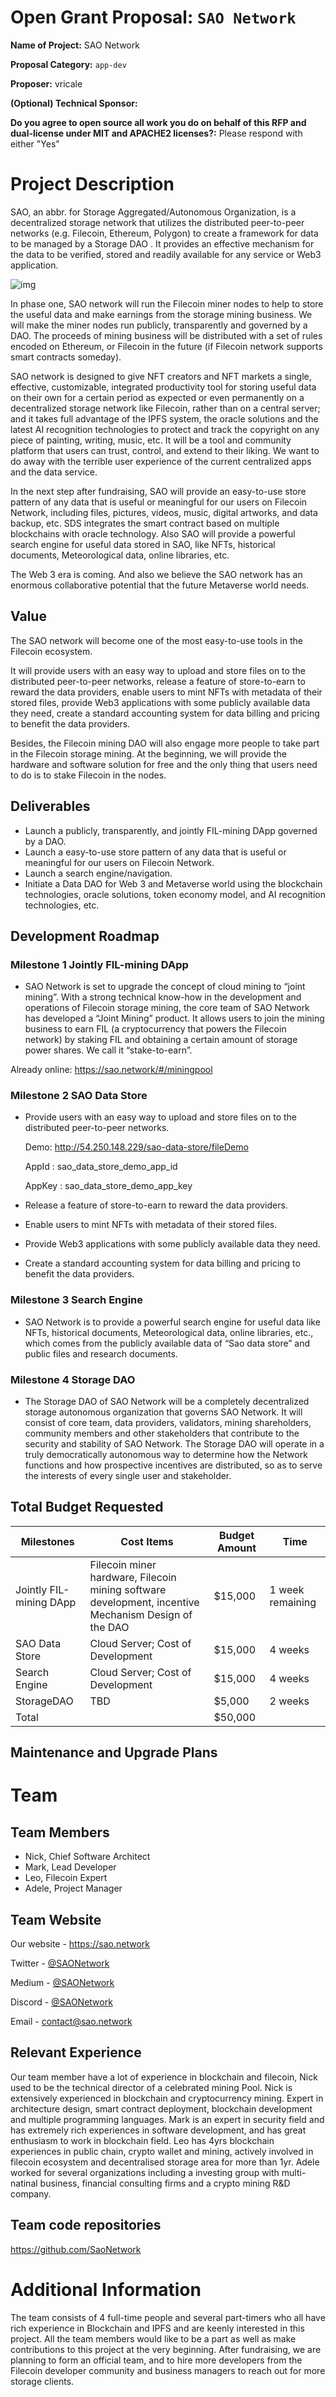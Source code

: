 # Open Grant Proposal: `SAO Network`

**Name of Project:** SAO Network

**Proposal Category:** `app-dev`

**Proposer:** vricale

**(Optional) Technical Sponsor:**

**Do you agree to open source all work you do on behalf of this RFP and dual-license under MIT and APACHE2 licenses?:** Please respond with either "Yes"

# Project Description

SAO, an abbr. for Storage Aggregated/Autonomous Organization, is a decentralized storage network that utilizes the distributed peer-to-peer networks (e.g. Filecoin, Ethereum, Polygon) to create a framework for data to be managed by a Storage DAO . It provides an effective mechanism for the data to be verified, stored and readily available for any service or Web3 application.



![img](https://3280704082-files.gitbook.io/~/files/v0/b/gitbook-x-prod.appspot.com/o/spaces%2FJ1lcmSyp0T4hJjEZ5QwT%2Fuploads%2FWYeJI81wuRYrSAVAce7N%2FSAO%20Network-2022-04.png?alt=media&token=979e159f-09d9-4fd8-9cf5-751430347f47)



In phase one, SAO network will run the Filecoin miner nodes to help to store the useful data and make earnings from the storage mining business. We will make the miner nodes run publicly, transparently and governed by a DAO. The proceeds of mining business will be distributed with a set of rules encoded on Ethereum, or Filecoin in the future (if Filecoin network supports smart contracts someday).

SAO network is designed to give NFT creators and NFT markets a single, effective, customizable, integrated productivity tool for storing useful data on their own for a certain period as expected or even permanently on a decentralized storage network like Filecoin, rather than on a central server; and it takes full advantage of the IPFS system, the oracle solutions and the latest AI recognition technologies to protect and track the copyright on any piece of painting, writing, music, etc. It will be a tool and community platform that users can trust, control, and extend to their liking. We want to do away with the terrible user experience of the current centralized apps and the data service.

In the next step after fundraising, SAO will provide an easy-to-use store pattern of any data that is useful or meaningful for our users on Filecoin Network, including files, pictures, videos, music, digital artworks, and data backup, etc. SDS integrates the smart contract based on multiple blockchains with oracle technology. Also SAO will provide a powerful search engine for useful data stored in SAO, like NFTs, historical documents, Meteorological data, online libraries, etc.

 The Web 3 era is coming. And also we believe the SAO network has an enormous collaborative potential that the future Metaverse world needs.

## Value


The SAO network will become one of the most easy-to-use tools in the Filecoin ecosystem.

It will provide users with an easy way to upload and store files on to the distributed peer-to-peer networks, release a feature of store-to-earn to reward the data providers, enable users to mint NFTs with metadata of their stored files, provide Web3 applications with some publicly available data they need, create a standard accounting system for data billing and pricing to benefit the data providers.

Besides, the Filecoin mining DAO will also engage more people to take part in the Filecoin storage mining. At the beginning, we will provide the hardware and software solution for free and the only thing that users need to do is to stake Filecoin in the nodes.

## Deliverables

- Launch a publicly, transparently, and jointly FIL-mining DApp governed by a DAO.
- Launch a easy-to-use store pattern of any data that is useful or meaningful for our users on Filecoin Network.
- Launch a search engine/navigation.
- Initiate a Data DAO for Web 3 and Metaverse world using the blockchain technologies, oracle solutions, token economy model, and AI recognition technologies, etc.

## Development Roadmap

### Milestone 1 Jointly FIL-mining DApp

  - SAO Network is set to upgrade the concept of cloud mining to “joint mining”. With a strong technical know-how in the development and operations of Filecoin storage mining, the core team of SAO Network has developed a “Joint Mining” product. It allows users to join the mining business to earn FIL (a cryptocurrency that powers the Filecoin network) by staking FIL and obtaining a certain amount of storage power shares. We call it “stake-to-earn”.
    

Already online: https://sao.network/#/miningpool

  ### Milestone 2 SAO Data Store

  - Provide users with an easy way to upload and store files on to the distributed peer-to-peer networks.

    Demo: http://54.250.148.229/sao-data-store/fileDemo

    AppId : sao_data_store_demo_app_id

    AppKey : sao_data_store_demo_app_key

  - Release a feature of store-to-earn to reward the data providers.

  - Enable users to mint NFTs with metadata of their stored files.

  - Provide Web3 applications with some publicly available data they need.

  - Create a standard accounting system for data billing and pricing to benefit the data providers.

  ### Milestone 3 Search Engine

  - SAO Network is to provide a powerful search engine for useful data like NFTs, historical documents, Meteorological data, online libraries, etc., which comes from the publicly available data of “Sao data store” and public files and research documents.

  ### Milestone 4 Storage DAO

  - The Storage DAO of SAO Network will be a completely decentralized storage autonomous organization that governs SAO Network. It will consist of core team, data providers, validators, mining shareholders, community members and other stakeholders that contribute to the security and stability of SAO Network. The Storage DAO will operate in a truly democratically autonomous way to determine how the Network functions and how prospective incentives are distributed, so as to serve the interests of every single user and stakeholder.

## Total Budget Requested

| Milestones                                                   | Cost Items                                                   | Budget Amount | Time |
| ------------------------------------------------------------ | ------------------------------------------------------------ | ------------- | ---------------------- |
| Jointly FIL-mining DApp | Filecoin miner hardware, Filecoin mining software development, incentive Mechanism Design of the DAO | $15,000       | 1 week remaining |
| SAO Data Store | Cloud Server; Cost of Development | $15,000 | 4 weeks |
| Search Engine | Cloud Server; Cost of Development | $15,000 | 4 weeks |
| StorageDAO | TBD                                                          | $5,000    | 2 weeks          |
| Total |  | $50,000 |  |


## Maintenance and Upgrade Plans

# Team

## Team Members

- Nick, Chief Software Architect
- Mark, Lead Developer
- Leo, Filecoin Expert
- Adele, Project Manager

## Team Website

Our website - https://sao.network

Twitter - [@SAONetwork](https://twitter.com/SAONetwork)

Medium - [@SAONetwork](https://saonetwork.medium.com/)

Discord - [@SAONetwork](https://discord.gg/q58XsnQqQF)

Email - [contact@sao.network](mailto:contact@sao.network)


## Relevant Experience

Our team member have a lot of experience in blockchain and filecoin, Nick used to be the technical director of a celebrated mining Pool. Nick is extensively experienced in blockchain and cryptocurrency mining. Expert in architecture design, smart contract deployment, blockchain development and multiple programming languages. Mark is an expert in security field and has extremely rich experiences in software development, and has great enthusiasm to work in blockchain field.  Leo has 4yrs blockchain experiences in public chain, crypto wallet and mining, actively involved in filecoin ecosystem and decentralised storage area for more than 1yr. Adele worked for several organizations including a investing group with multi-natinal business, financial consulting firms and a crypto mining R&D company.

## Team code repositories

https://github.com/SaoNetwork

# Additional Information

The team consists of 4 full-time people and several part-timers who all have rich experience in Blockchain and IPFS and are keenly interested in this project. All the team members would like to be a part as well as make contributions to this project at the very beginning. After fundraising, we are planning to form an official team, and to hire more developers from the Filecoin developer community and business managers to reach out for more storage clients.